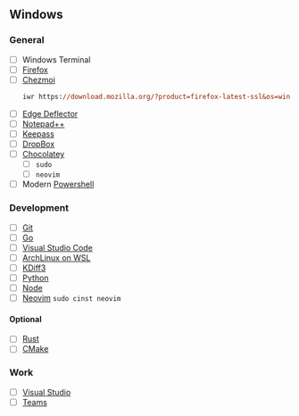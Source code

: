 Windows
-------

### General
- [ ] Windows Terminal
- [ ] [Firefox](https://www.mozilla.org/en-US/firefox/download)
- [ ] [Chezmoi](https://www.chezmoi.io/docs/how-to)
  ```ps
  iwr https://download.mozilla.org/?product=firefox-latest-ssl&os=win64&lang=en-US -o firefox.exe
  ```
- [ ] [Edge Deflector](https://github.com/da2x/EdgeDeflector/releases)
- [ ] [Notepad++](https://notepad-plus-plus.org/downloads)
- [ ] [Keepass](https://keepass.info/download.html)
- [ ] [DropBox](https://www.dropbox.com/install)
- [ ] [Chocolatey](https://chocolatey.org/install)
  - [ ] `sudo`
  - [ ] `neovim`
- [ ] Modern [Powershell](https://github.com/PowerShell/PowerShell/releases)

### Development
- [ ] [Git](https://git-scm.com/downloads)
- [ ] [Go](https://golang.org/dl/)
- [ ] [Visual Studio Code](https://code.visualstudio.com/download)
- [ ] [ArchLinux on WSL](https://github.com/yuk7/ArchWSL/releases)
- [ ] [KDiff3](https://sourceforge.net/projects/kdiff3/files/latest/download)
- [ ] [Python](https://www.python.org/downloads/windows)
- [ ] [Node](https://nodejs.org/en/download)
- [ ] [Neovim](https://github.com/neovim/neovim/releases) `sudo cinst neovim`

#### Optional
- [ ] [Rust](https://www.rust-lang.org/tools/install)
- [ ] [CMake](https://cmake.org/download)

### Work
- [ ] [Visual Studio](https://visualstudio.microsoft.com/downloads)
- [ ] [Teams](https://www.microsoft.com/en-ww/microsoft-teams/download-app)
